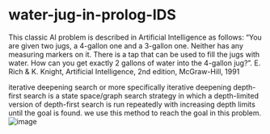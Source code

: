# water-jug-in-prolog-IDS
This classic AI problem is described in Artificial Intelligence as follows:  “You are given two jugs, 
a 4-gallon one and a 3-gallon one. Neither has any measuring markers on it. 
There is a tap that can be used to fill the jugs with water. How can you get exactly 2 gallons of water into the 4-gallon jug?”.
E. Rich &amp; K. Knight, Artificial Intelligence, 2nd edition, McGraw-Hill, 1991



 iterative deepening search or more specifically iterative deepening depth-first search is a state space/graph search strategy in which 
 a depth-limited version of depth-first search is run repeatedly with increasing depth limits until the goal is found.
 we use this method to reach the goal in this problem.
 ![image](https://user-images.githubusercontent.com/64889731/148529527-396445f0-3f7d-4730-b7e7-e5156b0cb281.png)

